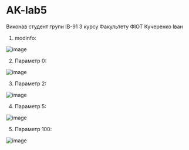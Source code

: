 # AK-lab5
Виконав студент групи ІВ-91 3 курсу Факультету ФІОТ Кучеренко Іван

1. modinfo:

![image](https://user-images.githubusercontent.com/66551575/147113505-9d2fd3db-30e8-49d8-97d7-e3cf26c1caa5.png)

2. Параметр 0:

![image](https://user-images.githubusercontent.com/66551575/147113575-350dc0f8-21ab-4f19-91c2-a6511d57c03b.png)

3. Параметр 2:

![image](https://user-images.githubusercontent.com/66551575/147113753-63153f85-b129-4aff-90de-3f1d4ca77189.png)

4. Параметр 5:

![image](https://user-images.githubusercontent.com/66551575/147113798-398a587f-0665-4989-b832-fd44f32b9440.png)

5. Параметр 100:

![image](https://user-images.githubusercontent.com/66551575/147113842-20b11fab-da5a-4163-975c-73ca7604430a.png)
